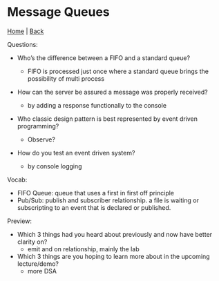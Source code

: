 # Message Queues
[Home](/README.md) | [Back](/401-main/401TableofContents.md)

Questions:

- Who’s the difference between a FIFO and a standard queue?
  - FIFO is processed just once where a standard queue brings the possibility of multi process

- How can the server be assured a message was properly received?
  - by adding a response functionally to the console

- Who classic design pattern is best represented by event driven programming?
  - Observe?

- How do you test an event driven system?
  - by console logging


Vocab:

- FIFO Queue: queue that uses a first in first off principle
- Pub/Sub: publish and subscriber relationship. a file is waiting or subscripting to an event that is declared or published.

Preview:

- Which 3 things had you heard about previously and now have better clarity on?
  - emit and on relationship, mainly the lab
- Which 3 things are you hoping to learn more about in the upcoming lecture/demo?
  - more DSA
